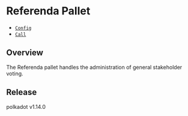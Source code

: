 # Referenda Pallet

- [`Config`](https://docs.rs/pallet-referenda/latest/pallet_referenda/pallet/trait.Config.html)
- [`Call`](https://docs.rs/pallet-referenda/latest/pallet_referenda/pallet/enum.Call.html)

## Overview

The Referenda pallet handles the administration of general stakeholder voting.


## Release

polkadot v1.14.0
